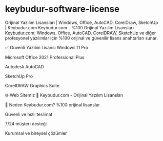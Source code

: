 # keybudur-software-license
Orijinal Yazılım Lisansları | Windows, Office, AutoCAD, CorelDraw, SketchUp | Keybudur.com
Keybudur.com - %100 Orijinal Yazılım Lisansları
Keybudur.com; Windows, Office, AutoCAD, CorelDRAW, SketchUp ve diğer profesyonel yazılımlar için %100 orijinal ve güvenilir lisans anahtarları sunar.

✅ Güvenli Yazılım Lisansı
Windows 11 Pro

Microsoft Office 2021 Professional Plus

Autodesk AutoCAD

SketchUp Pro

CorelDRAW Graphics Suite

🌐 Web Sitemiz
🔗 Keybudur.com - Orijinal Yazılım Lisansları

🎯 Neden Keybudur.com?
%100 orijinal lisanslar

Güvenli ve hızlı teslimat

7/24 müşteri desteği

Kurumsal ve bireysel çözümler

